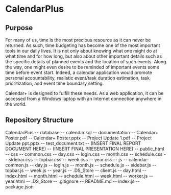 # CalendarPlus

## Purpose

For many of us, time is the most precious
resource as it can never be returned. As
such, time budgeting has become one of the
most important tools in our daily lives. It is
not only about knowing what one might do
at what time and for how long, but also
about other important details such as the
specific details of planned events and the
location of such events. Along the way, one
might even desire to be reminded of
important events some time before event
start. Indeed, a calendar application would
promote personal accountability, realistic
event/task duration estimation, task
prioritization, and event time boundary
setting.

Calendar+ is designed to fulfill these
needs. As a web application, it can be
accessed from a Windows laptop with an
Internet connection anywhere in the world.

## Repository Structure

CalendarPlus
-- database
  -- calendar.sql 
-- documentation
  -- Calendar+ Poster.pdf
  -- Calendar+ Poster.pptx
  -- Project Update 1.pdf
  -- Project Update ppt.pptx
  -- test_document.txt
  -- (INSERT FINAL REPORT DOCUMENT HERE)
  -- (INSERT FINAL PRESENTATION HERE)
-- public_html
  -- css
    -- common.css
    -- day.css
    -- login.css
    -- month.css
    -- schedule.css
    -- sidebar.css
    -- topbar.css
    -- week.css
    -- year.css
  -- js
    -- calendar-common.js
    -- day.js
    -- login.js
    -- month.js
    -- schedule.js
    -- sidebar.js
    -- topbar.js
    -- week.js
    -- year.js
  -- .DS_Store
  -- client.js
  -- day.html
  -- index.html
  -- month.html
  -- schedule.html
  -- week.html
  -- worker.js
  -- year.html
-- .DS_Store
-- .gitignore
-- README.md
-- index.js
-- package.json
